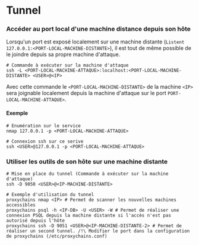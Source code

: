 # Tunnel

### Accéder au port local d'une machine distance depuis son hôte

Lorsqu'un port est exposé localement sur une machine distante (`Listent 127.0.0.1:<PORT-LOCAL-MACHINE-DISTANTE>`), il est tout de même possible de le joindre depuis sa propre machine d'attaque.

```
# Commande à exécuter sur la machine d'attaque
ssh -L <PORT-LOCAL-MACHINE-ATTAQUE>:localhost:<PORT-LOCAL-MACHINE-DISTANTE> <USER>@<IP>
```

Avec cette commande le `<PORT-LOCAL-MACHINE-DISTANTE>` de la machine `<IP>` sera joignable localement depuis la machine d'attaque sur le port `PORT-LOCAL-MACHINE-ATTAQUE>`.

#### Exemple

```
# Enumération sur le service
nmap 127.0.0.1 -p <PORT-LOCAL-MACHINE-ATTAQUE>

# Connexion ssh sur ce serive
ssh <USER>@127.0.0.1 -p <PORT-LOCAL-MACHINE-ATTAQUE>
```

### Utiliser les outils de son hôte sur une machine distante

```
# Mise en place du tunnel (Commande à exécuter sur la machine d'attaque)
ssh -D 9050 <USER>@<IP-MACHINE-DISTANTE>

# Exemple d'utilisation du tunnel
proxychains nmap <IP> # Permet de scanner les nouvelles machines accessibles
proxychains psql -h <IP-DB> -U <USER> -W # Permet de réaliser une connexion PSQL depuis la machine distante si l'accès n'est pas autorisé depuis l'hôte
proxychains ssh -D 9051 <USER>@<IP-MACHINE-DISTANTE-2> # Permet de réaliser un second tunnel. /!\ Modifier le port dans la configuration de proxychains (/etc/proxychains.conf) 
```
